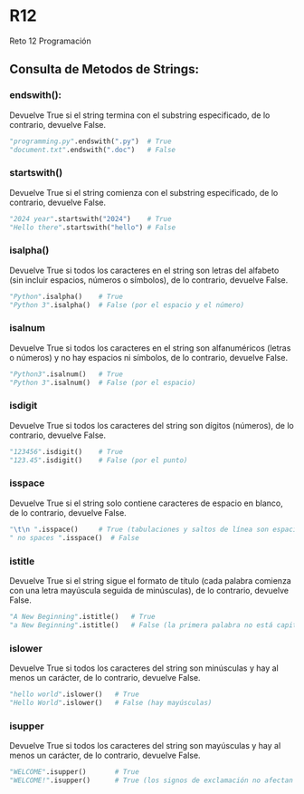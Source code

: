 # R12
Reto 12 Programación

## Consulta de Metodos de Strings:
### endswith():
Devuelve True si el string termina con el substring especificado, de lo contrario, devuelve False.
```python
"programming.py".endswith(".py")  # True
"document.txt".endswith(".doc")   # False
```
### startswith()
Devuelve True si el string comienza con el substring especificado, de lo contrario, devuelve False.
```python
"2024 year".startswith("2024")    # True
"Hello there".startswith("hello") # False 
```
### isalpha()
Devuelve True si todos los caracteres en el string son letras del alfabeto (sin incluir espacios, números o símbolos), de lo contrario, devuelve False.
```python
"Python".isalpha()    # True
"Python 3".isalpha()  # False (por el espacio y el número)
```
### isalnum
Devuelve True si todos los caracteres en el string son alfanuméricos (letras o números) y no hay espacios ni símbolos, de lo contrario, devuelve False.
```python
"Python3".isalnum()   # True
"Python 3".isalnum()  # False (por el espacio)
```
### isdigit
Devuelve True si todos los caracteres del string son dígitos (números), de lo contrario, devuelve False.
```python
"123456".isdigit()    # True
"123.45".isdigit()    # False (por el punto)
```
### isspace
Devuelve True si el string solo contiene caracteres de espacio en blanco, de lo contrario, devuelve False.
```python
"\t\n ".isspace()     # True (tabulaciones y saltos de línea son espacios en blanco)
" no spaces ".isspace()  # False
```
### istitle
Devuelve True si el string sigue el formato de título (cada palabra comienza con una letra mayúscula seguida de minúsculas), de lo contrario, devuelve False.
```python
"A New Beginning".istitle()   # True
"a New Beginning".istitle()   # False (la primera palabra no está capitalizada)
```
### islower
Devuelve True si todos los caracteres del string son minúsculas y hay al menos un carácter, de lo contrario, devuelve False.
```python
"hello world".islower()   # True
"Hello World".islower()   # False (hay mayúsculas)
```
### isupper
Devuelve True si todos los caracteres del string son mayúsculas y hay al menos un carácter, de lo contrario, devuelve False.
```python
"WELCOME".isupper()       # True
"WELCOME!".isupper()      # True (los signos de exclamación no afectan el resultado)
```
